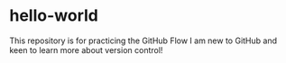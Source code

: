 # hello-world
This repository is for practicing the GitHub Flow
I am new to GitHub and keen to learn more about version control!

